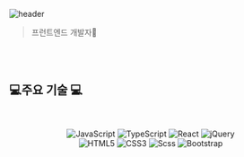 ![header](https://capsule-render.vercel.app/api?type=waving&color=auto&height=300&section=header&text=🙆🏻‍♀️I%20AM%20SOHEE🙆🏻‍♀️&fontSize=60)

> 프런트엔드 개발자🌱

<br/>
<br/>

## 💻주요 기술 💻
<br/>
<p align="center">
   <img src="https://img.shields.io/badge/JavaScript-f7df1e?style=flat-square&logo=JavaScript&logoColor=white" alt="JavaScript" />
   <img src="https://img.shields.io/badge/TypeScript-3178c6?style=flat-square&logo=TypeScript&logoColor=white" alt="TypeScript" />
   <img src="https://img.shields.io/badge/React-61dafb?style=flat-square&logo=React&logoColor=white" alt="React" />
   <img src="https://img.shields.io/badge/jQuery-0769ad?style=flat-square&logo=jQuery&logoColor=white" alt="jQuery" />
   <br/>
   <img src="https://img.shields.io/badge/HTML5-e34f26?style=flat-square&logo=HTML5&logoColor=white" alt="HTML5" />
   <img src="https://img.shields.io/badge/CSS3-1572b6?style=flat-square&logo=CSS3&logoColor=white" alt="CSS3" />
   <img src="https://img.shields.io/badge/Scss-cc6699?style=flat-square&logo=Sass&logoColor=white" alt="Scss" />
   <img src="https://img.shields.io/badge/Bootstrap-7952B3?style=flat-square&logo=Bootstrap&logoColor=white" alt="Bootstrap" />
</p>
